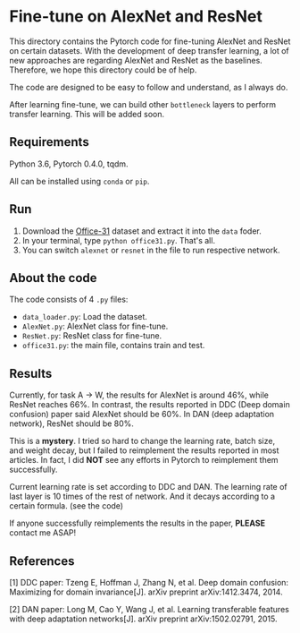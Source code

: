 # Fine-tune on AlexNet and ResNet

This directory contains the Pytorch code for fine-tuning AlexNet and ResNet on certain datasets. With the development of deep transfer learning, a lot of new approaches are regarding AlexNet and ResNet as the baselines. Therefore, we hope this directory could be of help.

The code are designed to be easy to follow and understand, as I always do.

After learning fine-tune, we can build other `bottleneck` layers to perform transfer learning. This will be added soon.

## Requirements

Python 3.6, Pytorch 0.4.0, tqdm.

All can be installed using `conda` or `pip`.

## Run

1. Download the [Office-31](https://pan.baidu.com/s/1o8igXT4#list/path=%2F) dataset and extract it into the `data` foder.
2. In your terminal, type `python office31.py`. That's all.
3. You can switch `alexnet` or `resnet` in the file to run respective network.

## About the code

The code consists of 4 `.py` files:

- `data_loader.py`: Load the dataset.
- `AlexNet.py`: AlexNet class for fine-tune.
- `ResNet.py`: ResNet class for fine-tune.
- `office31.py`: the main file, contains train and test.

## Results

Currently, for task A $\rightarrow$ W, the results for AlexNet is around 46%, while ResNet reaches 66%. In contrast, the results reported in DDC (Deep domain confusion) paper said AlexNet should be 60%. In DAN (deep adaptation network), ResNet should be 80%.

This is a **mystery**. I tried so hard to change the learning rate, batch size, and weight decay, but I failed to reimplement the results reported in most articles. In fact, I did **NOT** see any efforts in Pytorch to reimplement them successfully.

Current learning rate is set according to DDC and DAN. The learning rate of last layer is 10 times of the rest of network. And it decays according to a certain formula. (see the code)

If anyone successfully reimplements the results in the paper, **PLEASE** contact me ASAP!

## References

[1] DDC paper: Tzeng E, Hoffman J, Zhang N, et al. Deep domain confusion: Maximizing for domain invariance[J]. arXiv preprint arXiv:1412.3474, 2014.

[2] DAN paper: Long M, Cao Y, Wang J, et al. Learning transferable features with deep adaptation networks[J]. arXiv preprint arXiv:1502.02791, 2015.